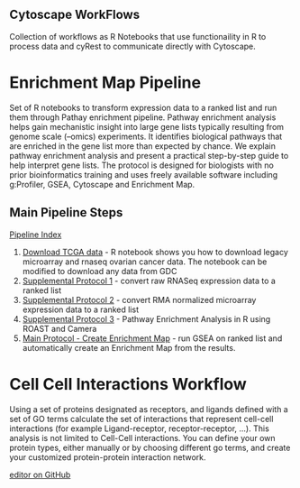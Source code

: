 ## Cytoscape WorkFlows

Collection of workflows as R Notebooks that use functionaility in R to process data and cyRest to communicate directly with Cytoscape.

# Enrichment Map Pipeline
Set of R notebooks to transform expression data to a ranked list and run them through Pathay enrichment pipeline. Pathway enrichment analysis helps gain mechanistic insight into large gene lists typically resulting from genome scale (–omics) experiments. It identifies biological pathways that are enriched in the gene list more than expected by chance. We explain pathway enrichment analysis and present a practical step-by-step guide to help interpret gene lists. The protocol is designed for biologists with no prior bioinformatics training and uses freely available software including g:Profiler, GSEA, Cytoscape and Enrichment Map.

## Main Pipeline Steps
[Pipeline Index](https://baderlab.github.io/Cytoscape_workflows/EnrichmentMapPipeline/index.html)
 1. [Download TCGA data](https://baderlab.github.io/Cytoscape_workflows/EnrichmentMapPipeline/Download_TCGA_data.html) - R notebook shows you how to download legacy microarray and rnaseq ovarian cancer data. The notebook can be modified to download any data from GDC
 1. [Supplemental Protocol 1](https://baderlab.github.io/Cytoscape_workflows/EnrichmentMapPipeline/supplemental_protocol1_rnaseq.html) - convert raw RNASeq expression data to a ranked list
 1. [Supplemental Protocol 2](https://baderlab.github.io/Cytoscape_workflows/EnrichmentMapPipeline/supplemental_protocol2_microarray.html) - convert RMA normalized microarray expression data to a ranked list
 1. [Supplemental Protocol 3](https://baderlab.github.io/Cytoscape_workflows/EnrichmentMapPipeline/supplemental_protocol3_R_gse_methods.html) - Pathway Enrichment Analysis in R using ROAST and Camera
 1. [Main Protocol - Create Enrichment Map](https://baderlab.github.io/Cytoscape_workflows/EnrichmentMapPipeline/Protocol2_createEM.html) - run GSEA on ranked list and automatically create an Enrichment Map from the results.
 
# Cell Cell Interactions Workflow

Using a set of proteins designated as receptors, and ligands defined with a set of GO terms calculate the set of interactions that represent cell-cell interactions (for example Ligand-receptor, receptor-receptor, ...). This analysis is not limited to Cell-Cell interactions. You can define your own protein types, either manually or by choosing different go terms, and create your customized protein-protein interaction network.

[editor on GitHub](https://github.com/BaderLab/Cytoscape_workflows/edit/master/README.md)
